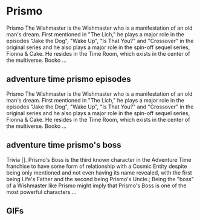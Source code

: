 # **Prismo**

Prismo The Wishmaster is the Wishmaster who is a manifestation of an old man's dream. First mentioned in "The Lich," he plays a major role in the episodes "Jake the Dog", "Wake Up", "Is That You?" and "Crossover" in the original series and he also plays a major role in the spin-off sequel series, Fionna & Cake. He resides in the Time Room, which exists in the center of the multiverse. Booko ...

## **adventure time prismo episodes**

Prismo The Wishmaster is the Wishmaster who is a manifestation of an old man's dream. First mentioned in "The Lich," he plays a major role in the episodes "Jake the Dog", "Wake Up", "Is That You?" and "Crossover" in the original series and he also plays a major role in the spin-off sequel series, Fionna & Cake. He resides in the Time Room, which exists in the center of the multiverse. Booko ...

## **adventure time prismo's boss**

Trivia []. Prismo's Boss is the third known character in the Adventure Time franchise to have some form of relationship with a Cosmic Entity despite being only mentioned and not even having its name revealed, with the first being Life's Father and the second being Prismo's Uncle.; Being the "boss" of a Wishmaster like Prismo might imply that Prismo's Boss is one of the most powerful characters ...

## **GIFs**

